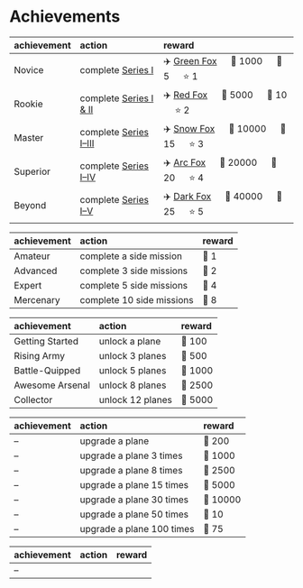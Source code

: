 # Achievements

| achievement | action | reward |
| :---------- | :----- | :----- |
| Novice | complete [Series I](campaign/readme.md#series-i) | ✈️ [Green Fox](planes/Green%20Fox.md) &emsp; 🔸 1000 &emsp; 🔹 5 &emsp; ⭐️ 1 |
| Rookie | complete [Series I & II](campaign/readme.md#series-ii) | ✈️ [Red Fox](planes/Red%20Fox.md) &emsp; 🔸 5000 &emsp; 🔹 10 &emsp; ⭐️ 2 |
| Master | complete [Series I–III](campaign/readme.md#series-iii) | ✈️ [Snow Fox](planes/Snow%20Fox.md) &emsp; 🔸 10000 &emsp; 🔹 15 &emsp; ⭐️ 3 |
| Superior | complete [Series I–IV](campaign/readme.md#series-iv) | ✈️ [Arc Fox](planes/Arc%20Fox.md) &emsp; 🔸 20000 &emsp; 🔹 20 &emsp; ⭐️ 4 |
| Beyond | complete [Series I–V](campaign/readme.md#series-v) | ✈️ [Dark Fox](planes/Dark%20Fox.md) &emsp; 🔸 40000 &emsp; 🔹 25 &emsp; ⭐️ 5 |

| achievement | action | reward |
| :---------- | :----- | :----- |
| Amateur | complete a side mission | 🔹 1 |
| Advanced | complete 3 side missions | 🔹 2 |
| Expert | complete 5 side missions | 🔹 4 |
| Mercenary | complete 10 side missions | 🔹 8 |

| achievement | action | reward |
| :---------- | :----- | :----- |
| Getting Started | unlock a plane | 🔸 100 |
| Rising Army | unlock 3 planes | 🔸 500 |
| Battle-Quipped | unlock 5 planes | 🔸 1000 |
| Awesome Arsenal | unlock 8 planes | 🔸 2500 |
| Collector | unlock 12 planes | 🔸 5000 |

| achievement | action | reward |
| :---------- | :----- | :----- |
| – | upgrade a plane | 🔸 200 |
| – | upgrade a plane 3 times | 🔸 1000 |
| – | upgrade a plane 8 times | 🔸 2500 |
| – | upgrade a plane 15 times | 🔸 5000 |
| – | upgrade a plane 30 times | 🔸 10000 |
| – | upgrade a plane 50 times | 🔹 10 |
| – | upgrade a plane 100 times | 🔹 75 |

| achievement | action | reward |
| :---------- | :----- | :----- |
| – |  |  |